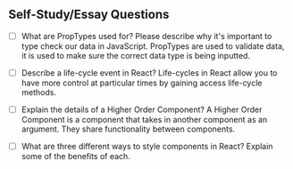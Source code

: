 ## Self-Study/Essay Questions

- [ ] What are PropTypes used for? Please describe why it's important to type check our data in JavaScript.
      PropTypes are used to validate data, it is used to make sure the correct data type is being inputted.

- [ ] Describe a life-cycle event in React?
     Life-cycles in React allow you to have more control at particular times by gaining access life-cycle methods.

- [ ] Explain the details of a Higher Order Component?
      A Higher Order Component is a component that takes in another component as an argument. They share functionality between components.

- [ ] What are three different ways to style components in React? Explain some of the benefits of each.
